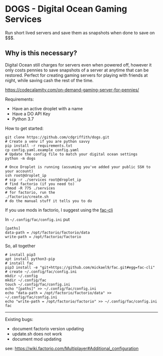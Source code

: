 # DOGS - Digital Ocean Gaming Services

Run short lived servers and save them as snapshots when done to save on \$\$\$.

## Why is this necessary?

Digital Ocean still charges for servers even when powered off, however it only costs
pennies to save snapshots of a server at anytime that can be restored. Perfect for
creating gaming servers for playing with friends at night, while saving cash the rest of the time.

https://codecalamity.com/on-demand-gaming-server-for-pennies/

Requirements:

- Have an active droplet with a name
- Have a DO API Key
- Python 3.7

How to get started:

```
git clone https://github.com/cdgriffith/dogs.git
# Create a venv if you are python savvy
pip install -r requirements.txt
cp config.yaml.example config.yaml
# Update the config file to match your digital ocean settings
python -m dogs

# Once Droplet is running (assuming you've added your public SSH to your account)
ssh root@droplet_ip
# scp -r ./services root@droplet_ip
# find factorio (if you need to)
chmod -R 775 ./services
# for factorio, run the
./factorio/create.sh
# do the manual stuff it tells you to do
```

If you use mods in factorio, I suggest using the [fac-cli](https://github.com/mickael9/fac)

In `~/.config/fac/config.ini` put
```
[paths]
data-path = /opt/factorio/factorio/data
write-path = /opt/factorio/factorio
```

So, all together
```
# install pip3
apt install python3-pip
# install fac
pip3 install -e "git+https://github.com/mickael9/fac.git#egg=fac-cli"
# create ~/.config/fac/config.ini
mkdir ~/.config
mkdir ~/.config/fac
touch ~/.config/fac/config.ini
echo "[paths]" >> ~/.config/fac/config.ini
echo "data-path = /opt/factorio/factorio/data" >> ~/.config/fac/config.ini
echo "write-path = /opt/factorio/factorio" >> ~/.config/fac/config.ini
fac
```

---

Existing bugs:
* document factorio version updating
* update.sh does not work
* document mod updating

see: https://wiki.factorio.com/Multiplayer#Additional_configuration
